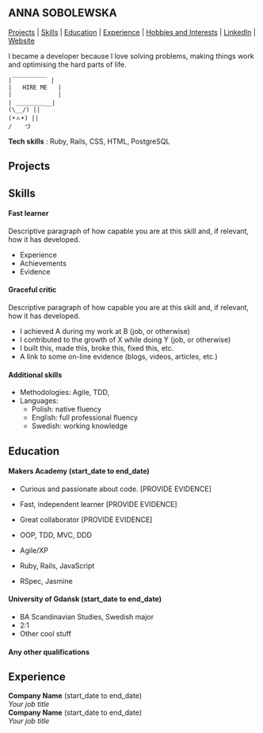 ## ANNA SOBOLEWSKA

[Projects](#projects) | [Skills](#skills) | [Education](#education) | [Experience](#experience) | [Hobbies and Interests](#hobbies-and-interests) | [LinkedIn](http://www.linkedin.com/addyourshere) | [Website](url)

I became a developer because I love solving problems, making things work and optimising the hard parts of life.  

```
|￣￣￣￣￣￣ |
|   HIRE ME   |
|             |
| ＿＿＿＿＿__| 
(\__/) || 
(•ㅅ•) || 
/ 　 づ
```

**Tech skills** : Ruby, Rails, CSS, HTML, PostgreSQL

## Projects

## Skills


#### Fast learner

Descriptive paragraph of how capable you are at this skill and, if relevant, how it has developed.

- Experience
- Achievements
- Evidence

#### Graceful critic

Descriptive paragraph of how capable you are at this skill and, if relevant, how it has developed.

- I achieved A during my work at B (job, or otherwise)
- I contributed to the growth of X while doing Y (job, or otherwise)
- I built this, made this, broke this, fixed this, etc.
- A link to some on-line evidence (blogs, videos, articles, etc.)

#### Additional skills

- Methodologies: Agile, TDD, 
- Languages: 
  * Polish: native fluency
  * English: full professional fluency
  * Swedish: working knowledge

## Education

#### Makers Academy (start_date to end_date)

- Curious and passionate about code. [PROVIDE EVIDENCE]
- Fast, independent learner [PROVIDE EVIDENCE]
- Great collaborator [PROVIDE EVIDENCE]

- OOP, TDD, MVC, DDD
- Agile/XP
- Ruby, Rails, JavaScript
- RSpec, Jasmine

#### University of Gdańsk (start_date to end_date)

- BA Scandinavian Studies, Swedish major
- 2:1
- Other cool stuff

#### Any other qualifications

## Experience

**Company Name** (start_date to end_date)    
*Your job title*  
**Company Name** (start_date to end_date)   
*Your job title*  
